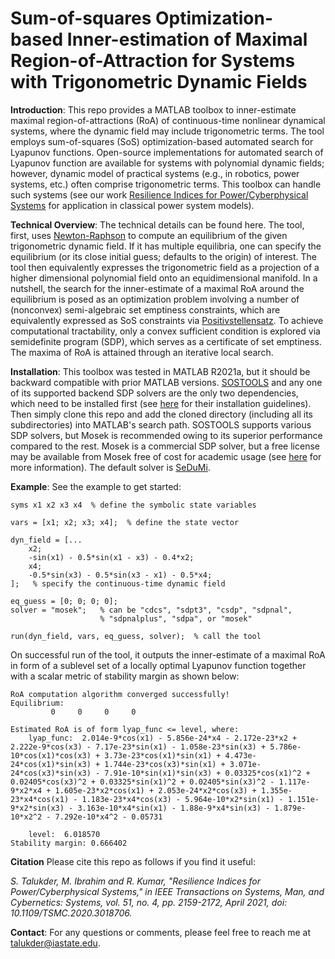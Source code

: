 # Sum-of-squares Optimization-based Inner-estimation of Maximal Region-of-Attraction for Systems with Trigonometric Dynamic Fields
**Introduction**: This repo provides a MATLAB toolbox to inner-estimate maximal region-of-attractions (RoA) of continuous-time nonlinear dynamical systems, where the dynamic field may include trigonometric terms. The tool employs sum-of-squares (SoS) optimization-based automated search for Lyapunov functions. Open-source implementations for automated search of Lyapunov function are available for systems with polynomial dynamic fields; however, dynamic model of practical systems (e.g., in robotics, power systems, etc.) often comprise trigonometric terms. This toolbox can handle such systems (see our work [Resilience Indices for Power/Cyberphysical Systems](https://ieeexplore.ieee.org/abstract/document/9198917) for application in classical power system models).

**Technical Overview**: The technical details can be found here. The tool, first, uses [Newton-Raphson](https://www.math.ubc.ca/~anstee/math104/newtonmethod.pdf) to compute an equilibrium of the given trigonometric dynamic field. If it has multiple equilibria, one can specify the equilibrium (or its close initial guess; defaults to the origin) of interest. The tool then equivalently expresses the trigonometric field as a projection of a higher dimensional polynomial field onto an equidimensional manifold. In a nutshell, the search for the inner-estimate of a maximal RoA around the equilibrium is posed as an optimization problem involving a number of (nonconvex) semi-algebraic set emptiness constraints, which are equivalently expressed as SoS constraints via [Positivstellensatz](https://www.mit.edu/~parrilo/ecc03_course/06_positivstellensatz.pdf). To achieve computational tractability, only a convex sufficient condition is explored via semidefinite program (SDP), which serves as a certificate of set emptiness. The maxima of RoA is attained through an iterative local search.  

**Installation**: This toolbox was tested in MATLAB R2021a, but it should be backward compatible with prior MATLAB versions. [SOSTOOLS](https://www.cds.caltech.edu/sostools/) and any one of its supported backend SDP solvers are the only two dependencies, which need to be installed first (see [here](https://github.com/oxfordcontrol/SOSTOOLS) for their installation guidelines). Then simply clone this repo and add the cloned directory (including all its subdirectories) into MATLAB's search path. SOSTOOLS supports various SDP solvers, but Mosek is recommended owing to its superior performance compared to the rest. Mosek is a commercial SDP solver, but a free license may be available from Mosek free of cost for academic usage (see [here](https://www.mosek.com/products/academic-licenses/) for more information). The default solver is [SeDuMi](https://github.com/sqlp/sedumi).

**Example**: See the example to get started:
```
syms x1 x2 x3 x4  % define the symbolic state variables

vars = [x1; x2; x3; x4];  % define the state vector 

dyn_field = [...
    x2;
    -sin(x1) - 0.5*sin(x1 - x3) - 0.4*x2;
    x4;
    -0.5*sin(x3) - 0.5*sin(x3 - x1) - 0.5*x4;
];   % specify the continuous-time dynamic field

eq_guess = [0; 0; 0; 0];
solver = "mosek";   % can be "cdcs", "sdpt3", "csdp", "sdpnal", 
                    % "sdpnalplus", "sdpa", or "mosek"                    

run(dyn_field, vars, eq_guess, solver);  % call the tool
```
On successful run of the tool, it outputs the inner-estimate of a maximal RoA in form of a sublevel set of a locally optimal Lyapunov function together with a scalar metric of stability margin as shown below:
```
RoA computation algorithm converged successfully!
Equilibrium: 
	     0     0     0     0

Estimated RoA is of form lyap_func <= level, where:
	lyap_func:	2.014e-9*cos(x1) - 5.856e-24*x4 - 2.172e-23*x2 + 2.222e-9*cos(x3) - 7.17e-23*sin(x1) - 1.058e-23*sin(x3) + 5.786e-10*cos(x1)*cos(x3) + 3.73e-23*cos(x1)*sin(x1) + 4.473e-24*cos(x1)*sin(x3) + 1.744e-23*cos(x3)*sin(x1) + 3.071e-24*cos(x3)*sin(x3) - 7.91e-10*sin(x1)*sin(x3) + 0.03325*cos(x1)^2 + 0.02405*cos(x3)^2 + 0.03325*sin(x1)^2 + 0.02405*sin(x3)^2 - 1.117e-9*x2*x4 + 1.605e-23*x2*cos(x1) + 2.053e-24*x2*cos(x3) + 1.355e-23*x4*cos(x1) - 1.183e-23*x4*cos(x3) - 5.964e-10*x2*sin(x1) - 1.151e-9*x2*sin(x3) - 3.163e-10*x4*sin(x1) - 1.88e-9*x4*sin(x3) - 1.879e-10*x2^2 - 7.292e-10*x4^2 - 0.05731
 
	level:	6.018570
Stability margin: 0.666402
```

**Citation** Please cite this repo as follows if you find it useful:

*S. Talukder, M. Ibrahim and R. Kumar, "Resilience Indices for Power/Cyberphysical Systems," in IEEE Transactions on Systems, Man, and Cybernetics: Systems, vol. 51, no. 4, pp. 2159-2172, April 2021, doi: 10.1109/TSMC.2020.3018706.*

**Contact**: For any questions or comments, please feel free to reach me at [talukder@iastate.edu](mailto:talukder@iastate.edu).
